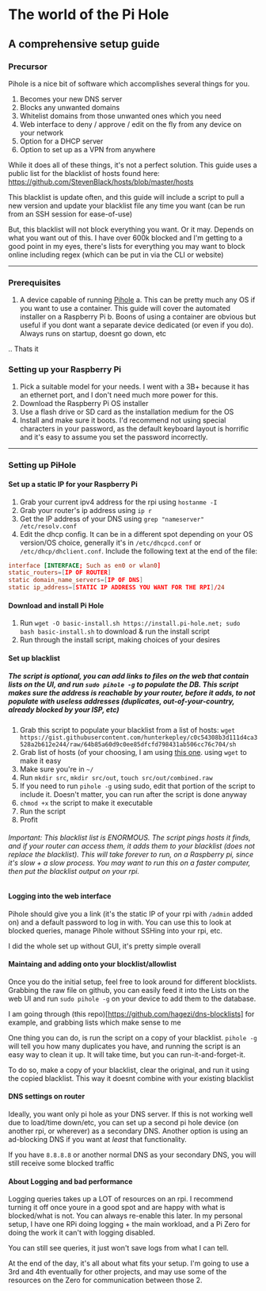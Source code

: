 # The world of the Pi Hole

## A comprehensive setup guide

### Precursor

Pihole is a nice bit of software which accomplishes several things for you.

1. Becomes your new DNS server
2. Blocks any unwanted domains
3. Whitelist domains from those unwanted ones which you need
4. Web interface to deny / approve / edit on the fly from any device on your network
5. Option for a DHCP server
6. Option to set up as a VPN from anywhere

While it does all of these things, it's not a perfect solution. This guide uses a public list for the blacklist of hosts found here: https://github.com/StevenBlack/hosts/blob/master/hosts

This blacklist is update often, and this guide will include a script to pull a new version and update your blacklist file any time you want (can be run from an SSH session for ease-of-use)

But, this blacklist will not block everything you want. Or it may. Depends on what you want out of this. I have over 600k blocked and I'm getting to a good point in my eyes, there's lists for everything you may want to block online including regex (which can be put in via the CLI or website)

----------------------

### Prerequisites

1. A device capable of running [Pihole](https://pi-hole.net/)
 a. This can be pretty much any OS if you want to use a container. This guide will cover the automated installer on a Raspberry Pi
 b. Boons of using a container are obvious but useful if you dont want a separate device dedicated (or even if you do). Always runs on startup, doesnt go down, etc

.. Thats it

### Setting up your Raspberry Pi

1. Pick a suitable model for your needs. I went with a 3B+ because it has an ethernet port, and I don't need much more power for this.
2. Download the Raspberry Pi OS installer
3. Use a flash drive or SD card as the installation medium for the OS
4. Install and make sure it boots. I'd recommend not using special characters in your password, as the default keyboard layout is horrific and it's easy to assume you set the password incorrectly.

------------------------

### Setting up PiHole

#### Set up a static IP for your Raspberry Pi

1. Grab your current ipv4 address for the rpi using `hostanme -I`
2. Grab your router's ip address using `ip r`
3. Get the IP address of your DNS using `grep "nameserver" /etc/resolv.conf`
4. Edit the dhcp config. It can be in a different spot depending on your OS version/OS choice, generally it's in `/etc/dhcpcd.conf` or `/etc/dhcp/dhclient.conf`. Include the following text at the end of the file:

```conf
interface [INTERFACE; Such as en0 or wlan0]
static_routers=[IP OF ROUTER]
static domain_name_servers=[IP OF DNS]
static ip_address=[STATIC IP ADDRESS YOU WANT FOR THE RPI]/24
```

#### Download and install Pi Hole

1. Run `wget -O basic-install.sh https://install.pi-hole.net; sudo bash basic-install.sh` to download & run the install script
2. Run through the install script, making choices of your desires

#### Set up blacklist

##### The script is optional, you can add links to files on the web that contain lists on the UI, and run `sudo pihole -g` to populate the DB. This script makes sure the address is reachable by your router, before it adds, to not populate with useless addresses (duplicates, out-of-your-country, already blocked by your ISP, etc)

1. Grab this script to populate your blacklist from a list of hosts: `wget https://gist.githubusercontent.com/hunterkepley/c0c54308b3d111d4ca3528a2b612e244/raw/64b85a60d9c0ee85dfcfd798431ab506cc76c704/sh`
2. Grab list of hosts (of your choosing, I am using [this one](https://raw.githubusercontent.com/StevenBlack/hosts/master/hosts). using `wget` to make it easy
3. Make sure you're in `~/`
4. Run `mkdir src`, `mkdir src/out`, `touch src/out/combined.raw`
5. If you need to run `pihole -g` using sudo, edit that portion of the script to include it. Doesn't matter, you can run after the script is done anyway
6. `chmod +x` the script to make it executable
7. Run the script
8. Profit

###### *Important*: This blacklist list is ENORMOUS. The script pings hosts it finds, and if your router can access them, it adds them to your blacklist (does not replace the blacklist). This will take forever to run, on a Raspberry pi, since it's slow + a slow process. You may want to run this on a faster computer, then put the blacklist output on your rpi. 

#### Logging into the web interface

Pihole should give you a link (it's the static IP of your rpi with `/admin` added on) and a default password to log in with. You can use this to look at blocked queries, manage Pihole without SSHing into your rpi, etc.

I did the whole set up without GUI, it's pretty simple overall

#### Maintaing and adding onto your blocklist/allowlist

Once you do the initial setup, feel free to look around for different blocklists. Grabbing the raw file on github, you can easily feed it into the Lists on the web UI and run `sudo pihole -g` on your device to add them to the database.

I am going through (this repo)[https://github.com/hagezi/dns-blocklists] for example, and grabbing lists which make sense to me


One thing you can do, is run the script on a copy of your blacklist. `pihole -g` will tell you how many duplicates you have, and running the script is an easy way to clean it up. It will take time, but you can run-it-and-forget-it.

To do so, make a copy of your blacklist, clear the original, and run it using the copied blacklist. This way it doesnt combine with your existing blacklist

#### DNS settings on router

Ideally, you want only pi hole as your DNS server. If this is not working well due to load/time down/etc, you can set up a second pi hole device (on another rpi, or wherever) as a secondary DNS. Another option is using an ad-blocking DNS if you want at *least* that functionality.

If you have `8.8.8.8` or another normal DNS as your secondary DNS, you will still receive some blocked traffic

#### About Logging and bad performance

Logging queries takes up a LOT of resources on an rpi. I recommend turning it off once youre in a good spot and are happy with what is blocked/what is not. You can always re-enable this later. In my personal setup, I have one RPi doing logging + the main workload, and a Pi Zero for doing the work it can't with logging disabled.

You can still see queries, it just won't save logs from what I can tell.

At the end of the day, it's all about what fits your setup. I'm going to use a 3rd and 4th eventually for other projects, and may use some of the resources on the Zero for communication between those 2.
